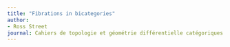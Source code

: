 ```yaml
---
title: "Fibrations in bicategories"
author:
- Ross Street
journal: Cahiers de topologie et géométrie différentielle catégoriques
---
```

